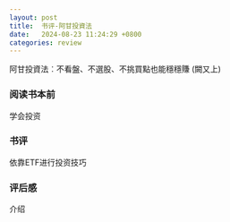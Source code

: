 ```yaml
---
layout: post
title:  书评-阿甘投資法
date:   2024-08-23 11:24:29 +0800
categories: review
---
```


阿甘投資法︰不看盤、不選股、不挑買點也能穩穩賺 (闕又上)

### 阅读书本前

学会投资

### 书评

依靠ETF进行投资技巧

### 评后感

介绍